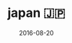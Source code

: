 ---
layout: photo-post
title: "japan 🇯🇵"
date:   2016-08-20
category: photo
folder: japan-2016
caption:
  1: Cathy at Shinjuku Gyoen

  2: Blueberry ice cream at Hakone

  4: At a rest stop near Mt. Fuji

  6: Me in japanese-style capris 🤓

  7: At a Ryokan in Hakone facing Mt. Fuji

  8: ❤️❤️❤️

  9: Hiking down the Fushimi Inari shrine

  10: Japanese taxi before heading home!

description: Photos from a trip through Tokyo, Hakone, and Osaka
---